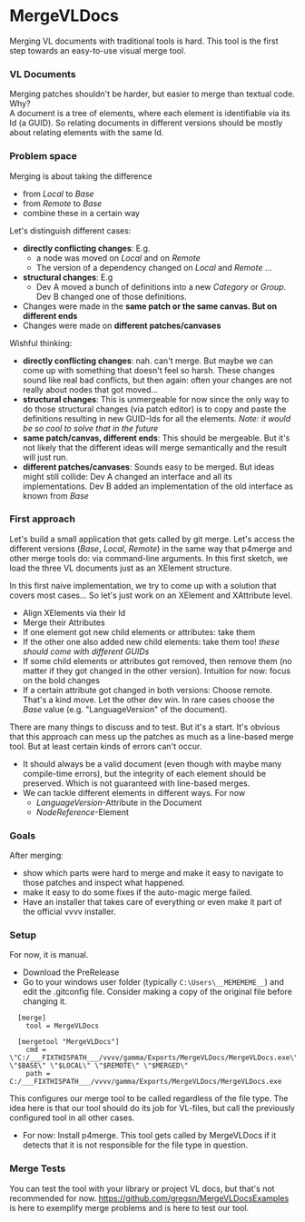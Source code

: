 # MergeVLDocs
Merging VL documents with traditional tools is hard. 
This tool is the first step towards an easy-to-use visual merge tool.
  
### VL Documents
Merging patches shouldn't be harder, but easier to merge than textual code.
Why?  
A document is a tree of elements, where each element is identifiable via its Id (a GUID). So relating documents in different versions should be mostly about relating elements with the same Id.

### Problem space
Merging is about taking the difference 
 * from *Local* to *Base* 
 * from *Remote* to *Base*
 * combine these in a certain way

Let's distinguish different cases:
 * **directly conflicting changes**: E.g. 
   * a node was moved on *Local* and on *Remote*
   * The version of a dependency changed on *Local* and *Remote* ...
 * **structural changes**: E.g
   * Dev A moved a bunch of definitions into a new *Category* or *Group*. Dev B changed one of those definitions. 
 * Changes were made in the **same patch or the same canvas. But on different ends**
 * Changes were made on **different patches/canvases**
 
Wishful thinking:
 * **directly conflicting changes**: nah. can't merge. But maybe we can come up with something that doesn't feel so harsh. These changes sound like real bad conflicts, but then again: often your changes are not really about nodes that got moved...
 * **structural changes**: This is unmergeable for now since the only way to do those structural changes (via patch editor) is to copy and paste the definitions resulting in new GUID-Ids for all the elements. 
   *Note: it would be so cool to solve that in the future*
 * **same patch/canvas, different ends**: This should be mergeable. But it's not likely that the different ideas will merge semantically and the result will just run.
 * **different patches/canvases**: Sounds easy to be merged. But ideas might still collide: Dev A changed an interface and all its implementations. Dev B added an implementation of the old interface as known from *Base*

### First approach
Let's build a small application that gets called by git merge. Let's access the different versions (*Base*, *Local*, *Remote*) in the same way that p4merge and other merge tools do: via command-line arguments.
In this first sketch, we load the three VL documents just as an XElement structure. 

In this first naive implementation, we try to come up with a solution that covers most cases...
So let's just work on an XElement and XAttribute level.

* Align XElements via their Id 
* Merge their Attributes
* If one element got new child elements or attributes: take them
* If the other one also added new child elements: take them too! *these should come with different GUIDs*
* If some child elements or attributes got removed, then remove them (no matter if they got changed in the other version). Intuition for now: focus on the bold changes
* If a certain attribute got changed in both versions: Choose remote. That's a kind move. Let the other dev win. In rare cases choose the *Base* value (e.g. "LanguageVersion" of the document). 

There are many things to discuss and to test. But it's a start.
It's obvious that this approach can mess up the patches as much as a line-based merge tool. But at least certain kinds of errors can't occur. 
 * It should always be a valid document (even though with maybe many compile-time errors), but the integrity of each element should be preserved. Which is not guaranteed with line-based merges.
 * We can tackle different elements in different ways. For now 
   * *LanguageVersion*-Attribute in the Document
   * *NodeReference*-Element

### Goals
After merging: 
 * show which parts were hard to merge and make it easy to navigate to those patches and inspect what happened.
 * make it easy to do some fixes if the auto-magic merge failed.
 * Have an installer that takes care of everything or even make it part of the official vvvv installer.

### Setup
For now, it is manual.

* Download the PreRelease
* Go to your windows user folder (typically `C:\Users\__MEMEMEME__`) and edit the .gitconfig file. Consider making a copy of the original file before changing it.
```
  [merge]
    tool = MergeVLDocs
```
```
  [mergetool "MergeVLDocs"]
    cmd = \"C:/___FIXTHISPATH___/vvvv/gamma/Exports/MergeVLDocs/MergeVLDocs.exe\" \"$BASE\" \"$LOCAL\" \"$REMOTE\" \"$MERGED\"
    path = C:/___FIXTHISPATH___/vvvv/gamma/Exports/MergeVLDocs/MergeVLDocs.exe
```
This configures our merge tool to be called regardless of the file type. The idea here is that our tool should do its job for VL-files, but call the previously configured tool in all other cases.
* For now: Install p4merge. This tool gets called by MergeVLDocs if it detects that it is not responsible for the file type in question. 

### Merge Tests
You can test the tool with your library or project VL docs, but that's not recommended for now.
https://github.com/gregsn/MergeVLDocsExamples is here to exemplify merge problems and is here to test our tool.
